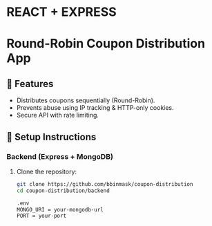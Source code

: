 # REACT + EXPRESS

# Round-Robin Coupon Distribution App

## 🚀 Features

- Distributes coupons sequentially (Round-Robin).
- Prevents abuse using IP tracking & HTTP-only cookies.
- Secure API with rate limiting.

## 📌 Setup Instructions

### **Backend (Express + MongoDB)**

1. Clone the repository:

   ```sh
   git clone https://github.com/bbinmask/coupon-distribution
   cd coupon-distribution/backend

   .env
   MONGO_URI = your-mongodb-url
   PORT = your-port
   ```
